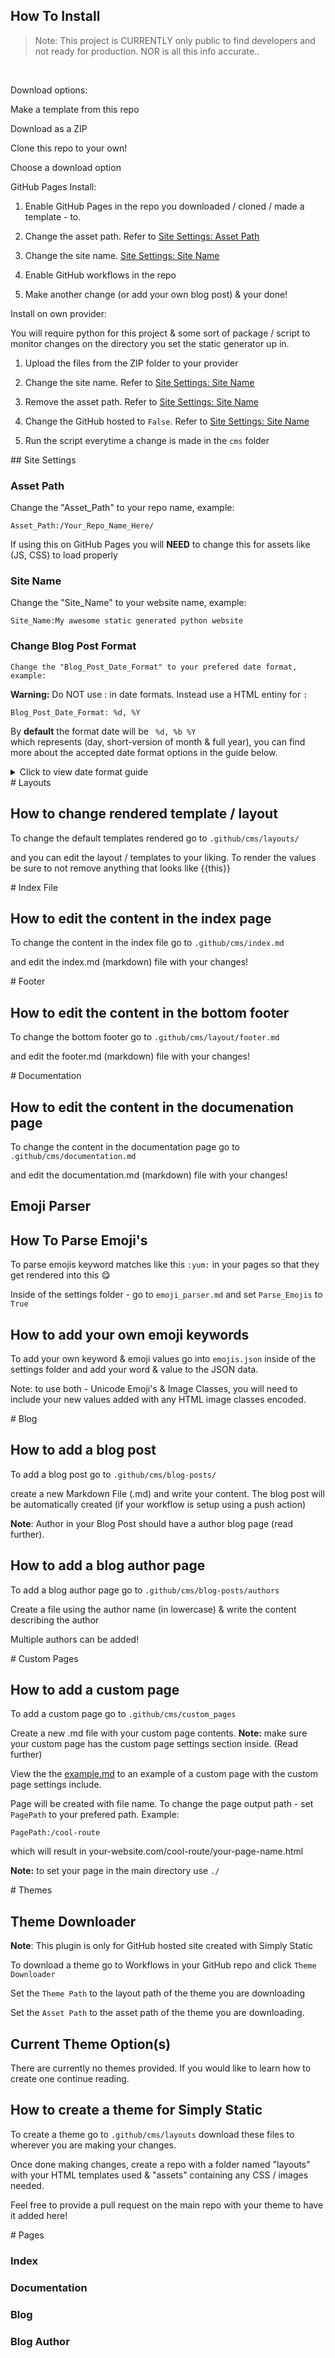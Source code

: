 <article>
<github-md>
  
# How To Install
  

  
<blockquote> Note: This project is CURRENTLY only public to find developers and not ready for production. NOR is all this info accurate..</blockquote>
  <br>
  
  Download options:
  
  Make a template from this repo 
  
  Download as a ZIP
  
  Clone this repo to your own!



Choose a download option  


GitHub Pages Install: 
  
1. Enable GitHub Pages in the repo you downloaded / cloned / made a template - to. 
  
2. Change the asset path. Refer to [Site Settings: Asset Path](#asset-path) 
  
3. Change the site name. [Site Settings: Site Name](#site-name)    
  
4. Enable GitHub workflows in the repo
  
5. Make another change (or add your own blog post) & your done!
  
  
Install on own provider:
  
You will require python for this project & some sort of package / script to monitor changes on the directory you set the static generator up in. 
  
 
1. Upload the files from the ZIP folder to your provider 
  
2. Change the site name. Refer to [Site Settings: Site Name](#site-name)   
  
3. Remove the asset path. Refer to [Site Settings: Site Name](#site-name)   
  
4. Change the GitHub hosted to <code>False</code>. Refer to [Site Settings: Site Name](#site-name)     
  
5. Run the script everytime a change is made in the <code>cms</code> folder
   
</github-md>
</article>
 
 
 
<article>
<github-md>
## Site Settings
  
### Asset Path
 
   Change the "Asset_Path" to your repo name, example:
  
  <code>Asset_Path:/Your_Repo_Name_Here/</code>
  
  If using this on GitHub Pages you will <b>NEED</b> to change this for assets like (JS, CSS) to load properly 
  
### Site Name

   Change the "Site_Name" to your website name, example:
  
  <code>Site_Name:My awesome static generated python website</code>
  
### Change Blog Post Format
  
  
    Change the "Blog_Post_Date_Format" to your prefered date format, example:
  
  
  **Warning:** Do NOT use : in date formats. Instead use a HTML entiny for <code>:</code>
  
  <code>Blog_Post_Date_Format: %d, %Y</code>
  
  By **default** the format date will be <code> %d, %b %Y </code> which represents (day, short-version of month & full year), you can find more about the accepted date format options in the guide below.
  
<details>
  
<summary>Click to view date format guide</summary>
    
    
<table cellpadding="0" cellspacing="0" border="0">
      <colgroup>
        <col id="directive">
        <col id="example">
        <col id="description">
      </colgroup>
      <thead>
        <tr>
          <th>Code</th>
          <th>Example</th>
          <th>Description</th>
        </tr>
      </thead>
      <tbody>
        <tr>
          <td><code>%a</code></td>
          <td><code>Sun</code></td>
          <td>Weekday as locale’s abbreviated name.</td>
        </tr>
        <tr>
          <td><code>%A</code></td>
          <td><code>Sunday</code></td>
          <td>Weekday as locale’s full name.</td>
        </tr>
        <tr>
          <td><code>%w</code></td>
          <td><code>0</code></td>
          <td>Weekday as a decimal number, where 0 is Sunday and 6 is Saturday.</td>
        </tr>
        <tr>
          <td><code>%d</code></td>
          <td><code>08</code></td>
          <td>Day of the month as a zero-padded decimal number.</td>
        </tr>
        <tr>
          <td><code>%-d</code></td>
          <td><code>8</code></td>
          <td>Day of the month as a  decimal number. (Platform specific)</td>
        </tr>
        <tr>
          <td><code>%b</code></td>
          <td><code>Sep</code></td>
          <td>Month as locale’s abbreviated name.</td>
        </tr>
        <tr>
          <td><code>%B</code></td>
          <td><code>September</code></td>
          <td>Month as locale’s full name.</td>
        </tr>
        <tr>
          <td><code>%m</code></td>
          <td><code>09</code></td>
          <td>Month as a zero-padded decimal number.</td>
        </tr>
        <tr>
          <td><code>%-m</code></td>
          <td><code>9</code></td>
          <td>Month as a  decimal number. (Platform specific)</td>
        </tr>
        <tr>
          <td><code>%y</code></td>
          <td><code>13</code></td>
          <td>Year without century as a zero-padded decimal number.</td>
        </tr>
        <tr>
          <td><code>%Y</code></td>
          <td><code>2013</code></td>
          <td>Year with century as a decimal number.</td>
        </tr>
        <tr>
          <td><code>%H</code></td>
          <td><code>07</code></td>
          <td>Hour (24-hour clock) as a zero-padded decimal number.</td>
        </tr>
        <tr>
          <td><code>%-H</code></td>
          <td><code>7</code></td>
          <td>Hour (24-hour clock) as a  decimal number. (Platform specific)</td>
        </tr>
        <tr>
          <td><code>%I</code></td>
          <td><code>07</code></td>
          <td>Hour (12-hour clock) as a zero-padded decimal number.</td>
        </tr>
        <tr>
          <td><code>%-I</code></td>
          <td><code>7</code></td>
          <td>Hour (12-hour clock) as a  decimal number. (Platform specific)</td>
        </tr>
        <tr>
          <td><code>%p</code></td>
          <td><code>AM</code></td>
          <td>Locale’s equivalent of either AM or PM.</td>
        </tr>
        <tr>
          <td><code>%M</code></td>
          <td><code>06</code></td>
          <td>Minute as a zero-padded decimal number.</td>
        </tr>
        <tr>
          <td><code>%-M</code></td>
          <td><code>6</code></td>
          <td>Minute as a  decimal number. (Platform specific)</td>
        </tr>
        <tr>
          <td><code>%S</code></td>
          <td><code>05</code></td>
          <td>Second as a zero-padded decimal number.</td>
        </tr>
        <tr>
          <td><code>%-S</code></td>
          <td><code>5</code></td>
          <td>Second as a  decimal number. (Platform specific)</td>
        </tr>
        <tr>
          <td><code>%f</code></td>
          <td><code>000000</code></td>
          <td>Microsecond as a decimal number, zero-padded on the left.</td>
        </tr>
        <tr>
          <td><code>%z</code></td>
          <td><code>+0000</code></td>
          <td>UTC offset in the form ±HHMM[SS[.ffffff]] (empty string if the object is naive).</td>
        </tr>
        <tr>
          <td><code>%Z</code></td>
          <td><code>UTC</code></td>
          <td>Time zone name (empty string if the object is naive).</td>
        </tr>
        <tr>
          <td><code>%j</code></td>
          <td><code>251</code></td>
          <td>Day of the year as a zero-padded decimal number.</td>
        </tr>
        <tr>
          <td><code>%-j</code></td>
          <td><code>251</code></td>
          <td>Day of the year as a  decimal number. (Platform specific)</td>
        </tr>
        <tr>
          <td><code>%U</code></td>
          <td><code>36</code></td>
          <td>Week number of the year (Sunday as the first day of the week) as a zero padded decimal number. All days in a new year preceding the first Sunday are considered to be in week 0.</td>
        </tr>
        <tr>
          <td><code>%W</code></td>
          <td><code>35</code></td>
          <td>Week number of the year (Monday as the first day of the week) as a decimal number. All days in a new year preceding the first Monday are considered to be in week 0.</td>
        </tr>
        <tr>
          <td><code>%c</code></td>
          <td><code>Sun Sep  8 07:06:05 2013</code></td>
          <td>Locale’s appropriate date and time representation.</td>
        </tr>
        <tr>
          <td><code>%x</code></td>
          <td><code>09/08/13</code></td>
          <td>Locale’s appropriate date representation.</td>
        </tr>
        <tr>
          <td><code>%X</code></td>
          <td><code>07:06:05</code></td>
          <td>Locale’s appropriate time representation.</td>
        </tr>
        <tr>
          <td><code>%%</code></td>
          <td><code>%</code></td>
          <td>A literal '%' character.</td>
        </tr>
      </tbody>
    </table>
    
    
</details>
    
    
  
  
  
</github-md>
</article>






<article>
<github-md>
# Layouts

## How to change rendered template / layout
  
  To change the default templates rendered  go to <code>.github/cms/layouts/</code>
 
  and you can edit the layout / templates to your liking. To render the values be sure to not remove anything that looks like {{this}}
  
</github-md>
</article>
  


<article>
<github-md>
# Index File

## How to edit the content in the index page
  
  To change the content in the index file  go to <code>.github/cms/index.md</code>
  
  and edit the index.md (markdown) file with your changes!
 
  
</github-md>
</article>
  








<article>
<github-md>
# Footer
   
## How to edit the content in the bottom footer
  
   To change the bottom footer go to <code>.github/cms/layout/footer.md</code>
  
  
  
  and edit the footer.md (markdown) file with your changes!
 
  
</github-md>
</article>
  



<article>
<github-md>
# Documentation

## How to edit the content in the documenation page
  
  To change the content in the documentation page  go to <code>.github/cms/documentation.md</code>
  
  and edit the documentation.md (markdown) file with your changes!
  
  
# Emoji Parser
  

## How To Parse Emoji's
  
  To parse emojis keyword matches like this <code>&#58;yum&#58;</code> in your pages so that they get rendered into this :yum:
  
  Inside of the settings folder - go to <code>emoji_parser.md</code> and set <code>Parse_Emojis</code> to <code>True</code>

  
## How to add your own emoji keywords
  
  
  To add your own keyword & emoji values go into <code>emojis.json</code> inside of the settings folder and add your word & value to the JSON data.
  
  Note: to use both - Unicode Emoji's & Image Classes, you will need to include your new values added with any HTML image classes encoded. 

  

  
 
  
</github-md>
</article>
  









<article>
<github-md>
# Blog

## How to add a blog post
  
  To add a blog post go to <code>.github/cms/blog-posts/</code>
  
  create a new Markdown File (.md) and write your content. The blog post will be automatically created (if your workflow is setup using a push action)
  
  <b>Note</b>: Author in your Blog Post should have a author blog page (read further).
  
## How to add a blog author page
  
  To add a blog author page go to <code>.github/cms/blog-posts/authors</code>
  
  Create a file using the author name (in lowercase) & write the content describing the author
  
  Multiple authors can be added! 
  
  
</github-md>
</article>
  
 
 
 
 <artice>
 <github-md>
 # Custom Pages
   
 ## How to add a custom page
   
   To add a custom page go to <code>.github/cms/custom_pages</code>
   
   Create a new .md file with your custom page contents. **Note:** make sure your custom page has the custom page settings section inside. (Read further)
   
   View the the [example.md](https://github.com/MarketingPipeline/.github/) to an example of a custom page with the custom page settings include. 
   
   Page will be created with file name. To change the page output path - set <code>PagePath</code> to your prefered path. Example:
   
   
   <code>PagePath:/cool-route</code>
   
   
   which will result in your-website.com/cool-route/your-page-name.html
   
   
   **Note:** to set your page in the main directory use <code>./</code>
   
  
  
</github-md>
</article>
  

<article>
<github-md>
# Themes

## Theme Downloader
  
  <b>Note</b>: This plugin is only for GitHub hosted site created with Simply Static
  
  To download a theme go to Workflows in your GitHub repo and click <code>Theme Downloader</code>
  
  Set the <code>Theme Path</code> to the layout path of the theme you are downloading 
  
  Set the <code>Asset Path</code> to the asset path of the theme you are downloading. 
  
  
## Current Theme Option(s)

There are currently no themes provided. If you would like to learn how to create one continue reading.



## How to create a theme for Simply Static

To create a theme go to <code>.github/cms/layouts</code> download these files to wherever you are making your changes.


Once done making changes, create a repo with a folder named "layouts" with your HTML templates used & "assets" containing any CSS / images needed.

Feel free to provide a pull request on the main repo with your theme to have it added here!
  
  
</github-md>
</article>
  
 
 



 
<article>
<github-md>
# Pages

### Index  
  
### Documentation
  
### Blog
  
### Blog Author  

  
  
</github-md>
</article>
 



